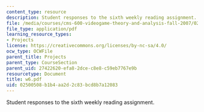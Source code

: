 ```yaml
---
content_type: resource
description: Student responses to the sixth weekly reading assignment.
file: /media/courses/cms-600-videogame-theory-and-analysis-fall-2007/02500508b1b4aa2d2c83bcd8b7a12083_w6.pdf
file_type: application/pdf
learning_resource_types:
- Projects
license: https://creativecommons.org/licenses/by-nc-sa/4.0/
ocw_type: OCWFile
parent_title: Projects
parent_type: CourseSection
parent_uid: 27422620-efa8-2dce-c8e8-c59eb7767e9b
resourcetype: Document
title: w6.pdf
uid: 02500508-b1b4-aa2d-2c83-bcd8b7a12083
---
```

Student responses to the sixth weekly reading assignment.